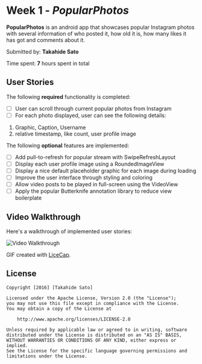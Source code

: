# Week 1 - *PopularPhotos*

**PopularPhotos** is an android app that showcases popular Instagram photos with several information of who posted it, how old it is, how many likes it has got and comments about it.

Submitted by: **Takahide Sato**

Time spent: **7** hours spent in total

## User Stories

The following **required** functionality is completed:

* [ ] User can scroll through current popular photos from Instagram
* [ ] For each photo displayed, user can see the following details:
1. Graphic, Caption, Username
2. relative timestamp, like count, user profile image

The following **optional** features are implemented:

* [ ] Add pull-to-refresh for popular stream with SwipeRefreshLayout
* [ ] Display each user profile image using a RoundedImageView
* [ ] Display a nice default placeholder graphic for each image during loading
* [ ] Improve the user interface through styling and coloring
* [ ] Allow video posts to be played in full-screen using the VideoView
* [ ] Apply the popular Butterknife annotation library to reduce view boilerplate

## Video Walkthrough 

Here's a walkthrough of implemented user stories:

<img src='http://i.imgur.com/SW6VS9o.gif' title='Video Walkthrough' width='' alt='Video Walkthrough' />

GIF created with [LiceCap](http://www.cockos.com/licecap/).

## License

    Copyright [2016] [Takahide Sato]

    Licensed under the Apache License, Version 2.0 (the "License");
    you may not use this file except in compliance with the License.
    You may obtain a copy of the License at

        http://www.apache.org/licenses/LICENSE-2.0

    Unless required by applicable law or agreed to in writing, software
    distributed under the License is distributed on an "AS IS" BASIS,
    WITHOUT WARRANTIES OR CONDITIONS OF ANY KIND, either express or implied.
    See the License for the specific language governing permissions and
    limitations under the License.
